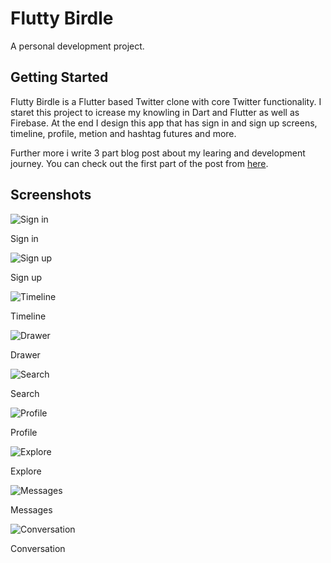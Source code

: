 # Flutty Birdle

A personal development project.

## Getting Started

Flutty Birdle is a Flutter based Twitter clone with core Twitter functionality. I staret this project to icrease my knowling in Dart and Flutter as well as Firebase. At the end I design this app that has sign in and sign up screens, timeline, profile, metion and hashtag futures and more. 

Further more i write 3 part blog post about my learing and development journey. You can check out the first part of the post from [here](https://umitkara.github.io/blog/page2).

## Screenshots

![Sign in](ss/ss1.png)

Sign in

![Sign up](ss/ss2.png)

Sign up

![Timeline](ss/ss3.png)

Timeline

![Drawer](ss/ss4.png)

Drawer

![Search](ss/ss5.png)

Search

![Profile](ss/ss6.png)

Profile

![Explore](ss/ss7.png)

Explore

![Messages](ss/ss8.png)

Messages

![Conversation](ss/ss9.png)

Conversation